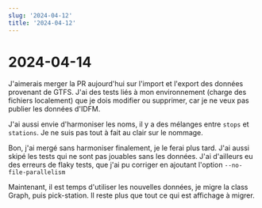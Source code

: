 ```yaml
---
slug: '2024-04-12'
title: '2024-04-12'
---
```


# 2024-04-14

J'aimerais merger la PR aujourd'hui sur l'import et l'export des données provenant de GTFS.
J'ai des tests liés à mon environnement (charge des fichiers localement) que je dois modifier ou supprimer, car je ne
veux pas publier les données d'IDFM.

J'ai aussi envie d'harmoniser les noms, il y a des mélanges entre `stops` et `stations`. Je ne suis pas tout à fait au
clair sur le nommage.

Bon, j'ai mergé sans harmoniser finalement, je le ferai plus tard. J'ai aussi skipé les tests qui ne sont pas jouables
sans les données.
J'ai d'ailleurs eu des erreurs de flaky tests, que j'ai pu corriger en ajoutant l'option `--no-file-parallelism`

Maintenant, il est temps d'utiliser les nouvelles données, je migre la class Graph, puis pick-station. Il reste plus que
tout ce qui est affichage à migrer.
